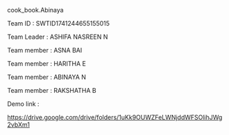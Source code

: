 cook_book.Abinaya

Team ID : SWTID1741244655155015

Team Leader : ASHIFA NASREEN N

Team member : ASNA BAI

Team member : HARITHA E

Team member : ABINAYA N

Team member : RAKSHATHA B


Demo link :

https://drive.google.com/drive/folders/1uKk9OUWZFeLWNjddWFSOlihJWg2vbXm1  
